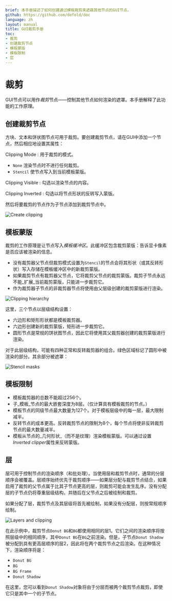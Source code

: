 ```yaml
---
brief: 本手册描述了如何创建通过模板裁剪来遮蔽其他节点的GUI节点。
github: https://github.com/defold/doc
language: zh
layout: manual
title: GUI裁剪手册
toc:
- 裁剪
- 创建裁剪节点
- 模板蒙版
- 模板限制
- 层
---
```


# 裁剪

GUI节点可以用作*裁剪*节点——控制其他节点如何渲染的遮罩。本手册解释了此功能的工作原理。

## 创建裁剪节点

方块、文本和饼状图节点可用于裁剪。要创建裁剪节点，请在GUI中添加一个节点，然后相应地设置其属性：

Clipping Mode
: 用于裁剪的模式。
  - `None` 渲染节点时不进行任何裁剪。
  - `Stencil` 使节点写入到当前模板蒙版。

Clipping Visible
: 勾选以渲染节点的内容。

Clipping Inverted
: 勾选以将节点形状的反转写入蒙版。

然后将要裁剪的节点作为子节点添加到裁剪节点中。

![Create clipping](/manuals/images/gui-clipping/create.png)

## 模板蒙版

裁剪的工作原理是让节点写入*模板缓冲区*。此缓冲区包含裁剪蒙版：告诉显卡像素是否应该被渲染的信息。

- 没有裁剪器父节点但裁剪模式设置为`Stencil`的节点会将其形状（或其反转形状）写入存储在模板缓冲区中的新裁剪蒙版。
- 如果裁剪节点有裁剪器父节点，它将裁剪父节点的裁剪蒙版。裁剪子节点永远不能_扩展_当前裁剪蒙版，只能进一步裁剪它。
- 作为裁剪器子节点的非裁剪器节点将使用由父层级创建的裁剪蒙版进行渲染。

![Clipping hierarchy](/manuals/images/gui-clipping/setup.png)

这里，三个节点以层级结构设置：

- 六边形和矩形形状都是模板裁剪器。
- 六边形创建新的裁剪蒙版，矩形进一步裁剪它。
- 圆形节点是常规的饼状图节点，因此它将使用其父裁剪器创建的裁剪蒙版进行渲染。

对于此层级结构，可能有四种正常和反转裁剪器的组合。绿色区域标记了圆形中被渲染的部分。其余部分被遮罩：

![Stencil masks](/manuals/images/gui-clipping/modes.png)

## 模板限制

- 模板裁剪器的总数不能超过256个。
- 子_模板_节点的最大嵌套深度为8层。（仅计算具有模板裁剪的节点。）
- 模板节点的同级节点最大数量为127个。对于模板层级中的每一层，最大限制减半。
- 反转节点的成本更高。反转裁剪节点的限制为8个，每个节点将使非反转裁剪节点的最大数量减半。
- 模板从节点的_几何形状_（而不是纹理）渲染模板蒙版。可以通过设置*Inverted clipper*属性来反转蒙版。


## 层

层可用于控制节点的渲染顺序（和批处理）。当使用层和裁剪节点时，通常的分层顺序会被覆盖。层顺序始终优先于裁剪顺序——如果层分配与裁剪节点结合，如果启用了裁剪的父节点属于比其子节点更高的层，则裁剪可能会发生乱序。没有分配层的子节点仍将尊重层级结构，并随后在父节点之后被绘制和裁剪。

<div class='sidenote' markdown='1'>
如果分配了层，裁剪节点及其层级将首先被绘制，如果没有分配层，则按常规顺序绘制。
</div>

![Layers and clipping](/manuals/images/gui-clipping/layers.png)

在此示例中，裁剪节点`Donut BG`和`BG`都使用相同的层1。它们之间的渲染顺序将按照层级中的相同顺序，其中`Donut BG`在`BG`之前渲染。但是，子节点`Donut Shadow`被分配到具有更高层顺序的层2，因此将在两个裁剪节点之后渲染。在这种情况下，渲染顺序将是：

- `Donut BG`
- `BG`
- `BG Frame`
- `Donut Shadow`

在这里，您可以看到`Donut Shadow`对象将由于分层而被两个裁剪节点裁剪，即使它只是其中一个的子节点。